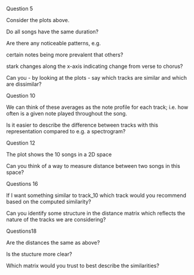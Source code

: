 Question 5

Consider the plots above.

Do all songs have the same duration?

Are there any noticeable patterns, e.g.

certain notes being more prevalent that others?

stark changes along the x-axis indicating change from verse to chorus?

Can you - by looking at the plots - say which tracks are similar and which are dissimilar?

Question 10

We can think of these averages as the note profile for each track; i.e. how often is a given note played throughout the song.

Is it easier to describe the difference between tracks with this representation compared to e.g. a spectrogram?

Question 12

The plot shows the 10 songs in a 2D space

Can you think of a way to measure distance between two songs in this space?

Questions 16

If I want something similar to track_10 which track would you recommend based on the computed similarity?

Can you identify some structure in the distance matrix which reflects the nature of the tracks we are considering?

Questions18 

Are the distances the same as above?

Is the stucture more clear?

Which matrix would you trust to best describe the similarities?
